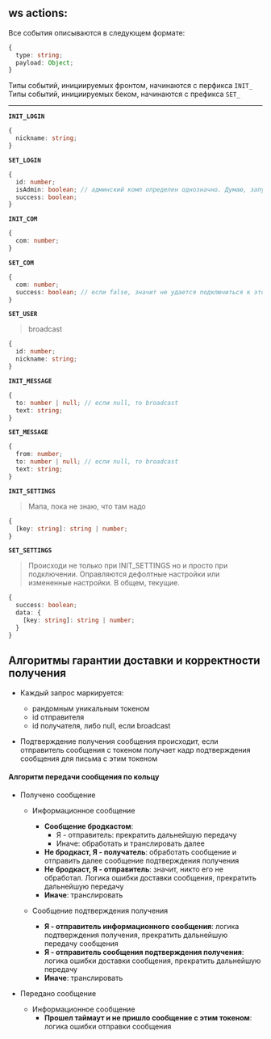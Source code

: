 ## ws actions:

Все события описываются в следующем формате:

```typescript
{
  type: string;
  payload: Object;
}
```

Типы событий, инициируемых фронтом, начинаются с перфикса `INIT_`
Типы событий, инициируемых беком, начинаются с префикса `SET_`

****

**`INIT_LOGIN`**
```typescript
{
  nickname: string;
}
```

**`SET_LOGIN`**
```typescript
{
  id: number;
  isAdmin: boolean; // админский комп определен однозначно. Думаю, запускать приложение нужно с флагом
  success: boolean;
}
```

**`INIT_COM`**
```typescript
{
  com: number;
}
```

**`SET_COM`**
```typescript
{
  com: number;
  success: boolean; // если false, значит не удается подключиться к этому порту
}
```

**`SET_USER`**
> broadcast
```typescript
{
  id: number;
  nickname: string;
}
```

**`INIT_MESSAGE`**
```typescript
{
  to: number | null; // если null, то broadcast
  text: string;
}
```

**`SET_MESSAGE`**
```typescript
{
  from: number;
  to: number | null; // если null, то broadcast
  text: string;
}
```

**`INIT_SETTINGS`**
> Мапа, пока не знаю, что там надо
```typescript
{
  [key: string]: string | number;
}
```

**`SET_SETTINGS`**
> Происходи не только при INIT_SETTINGS но и просто при подключении. Оправляются дефолтные настройки или измененные настройки. В общем, текущие.
```typescript
{
  success: boolean;
  data: {
    [key: string]: string | number;
  }
}
```

## Алгоритмы гарантии доставки и корректности получения

* Каждый запрос маркируется:
  * рандомным уникальным токеном
  * id отправителя
  * id получателя, либо null, если broadcast

* Подтверждение получения сообщения происходит, если отправитель сообщения с токеном получает кадр подтверждения сообщения для письма с этим токеном

#### Алгоритм передачи сообщения по кольцу

* Получено сообщение
  * Информационное сообщение
    * **Сообщение бродкастом**:
      * Я - отправитель: прекратить дальнейшую передачу
      * Иначе: обработать и транслировать далее
    * **Не бродкаст, Я - получатель**: обработать сообщение и отправить далее сообщение подтверждения получения
    * **Не бродкаст, Я - отправитель**: значит, никто его не обработал. Логика ошибки доставки сообщения, прекратить дальнейшую передачу
    * **Иначе**: транслировать

  * Сообщение подтверждения получения
    * **Я - отправитель информационного сообщения**: логика подтверждения получения, прекратить дальнейшую передачу сообщения
    * **Я - отправитель сообщения подтверждения получения**: логика ошибки доставки сообщения, прекратить дальнейшую передачу
    * **Иначе**: транслировать

* Передано сообщение
  * Информационное сообщение
    * **Прошел таймаут и не пришло сообщение с этим токеном**: логика ошибки отправки сообщения
